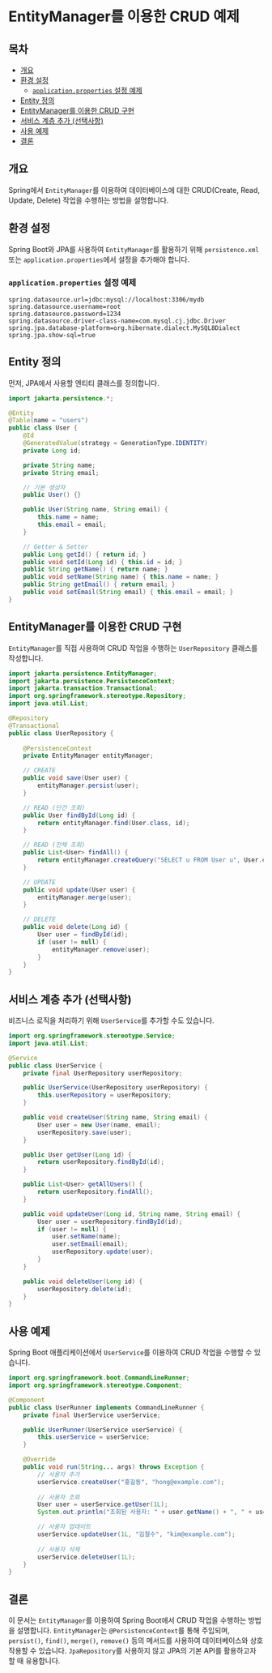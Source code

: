 # EntityManager를 이용한 CRUD 예제

## 목차
- [개요](#개요)
- [환경 설정](#환경-설정)
  - [`application.properties` 설정 예제](#applicationproperties-설정-예제)
- [Entity 정의](#entity-정의)
- [EntityManager를 이용한 CRUD 구현](#entitymanager를-이용한-crud-구현)
- [서비스 계층 추가 (선택사항)](#서비스-계층-추가-선택사항)
- [사용 예제](#사용-예제)
- [결론](#결론)

## 개요
Spring에서 `EntityManager`를 이용하여 데이터베이스에 대한 CRUD(Create, Read, Update, Delete) 작업을 수행하는 방법을 설명합니다.

## 환경 설정
Spring Boot와 JPA를 사용하여 `EntityManager`를 활용하기 위해 `persistence.xml` 또는 `application.properties`에서 설정을 추가해야 합니다.

### `application.properties` 설정 예제
```properties
spring.datasource.url=jdbc:mysql://localhost:3306/mydb
spring.datasource.username=root
spring.datasource.password=1234
spring.datasource.driver-class-name=com.mysql.cj.jdbc.Driver
spring.jpa.database-platform=org.hibernate.dialect.MySQL8Dialect
spring.jpa.show-sql=true
```

## Entity 정의
먼저, JPA에서 사용할 엔티티 클래스를 정의합니다.

```java
import jakarta.persistence.*;

@Entity
@Table(name = "users")
public class User {
    @Id
    @GeneratedValue(strategy = GenerationType.IDENTITY)
    private Long id;

    private String name;
    private String email;

    // 기본 생성자
    public User() {}

    public User(String name, String email) {
        this.name = name;
        this.email = email;
    }

    // Getter & Setter
    public Long getId() { return id; }
    public void setId(Long id) { this.id = id; }
    public String getName() { return name; }
    public void setName(String name) { this.name = name; }
    public String getEmail() { return email; }
    public void setEmail(String email) { this.email = email; }
}
```

## EntityManager를 이용한 CRUD 구현
`EntityManager`를 직접 사용하여 CRUD 작업을 수행하는 `UserRepository` 클래스를 작성합니다.

```java
import jakarta.persistence.EntityManager;
import jakarta.persistence.PersistenceContext;
import jakarta.transaction.Transactional;
import org.springframework.stereotype.Repository;
import java.util.List;

@Repository
@Transactional
public class UserRepository {
    
    @PersistenceContext
    private EntityManager entityManager;

    // CREATE
    public void save(User user) {
        entityManager.persist(user);
    }

    // READ (단건 조회)
    public User findById(Long id) {
        return entityManager.find(User.class, id);
    }

    // READ (전체 조회)
    public List<User> findAll() {
        return entityManager.createQuery("SELECT u FROM User u", User.class).getResultList();
    }

    // UPDATE
    public void update(User user) {
        entityManager.merge(user);
    }

    // DELETE
    public void delete(Long id) {
        User user = findById(id);
        if (user != null) {
            entityManager.remove(user);
        }
    }
}
```

## 서비스 계층 추가 (선택사항)
비즈니스 로직을 처리하기 위해 `UserService`를 추가할 수도 있습니다.

```java
import org.springframework.stereotype.Service;
import java.util.List;

@Service
public class UserService {
    private final UserRepository userRepository;

    public UserService(UserRepository userRepository) {
        this.userRepository = userRepository;
    }

    public void createUser(String name, String email) {
        User user = new User(name, email);
        userRepository.save(user);
    }

    public User getUser(Long id) {
        return userRepository.findById(id);
    }

    public List<User> getAllUsers() {
        return userRepository.findAll();
    }

    public void updateUser(Long id, String name, String email) {
        User user = userRepository.findById(id);
        if (user != null) {
            user.setName(name);
            user.setEmail(email);
            userRepository.update(user);
        }
    }

    public void deleteUser(Long id) {
        userRepository.delete(id);
    }
}
```

## 사용 예제
Spring Boot 애플리케이션에서 `UserService`를 이용하여 CRUD 작업을 수행할 수 있습니다.

```java
import org.springframework.boot.CommandLineRunner;
import org.springframework.stereotype.Component;

@Component
public class UserRunner implements CommandLineRunner {
    private final UserService userService;

    public UserRunner(UserService userService) {
        this.userService = userService;
    }

    @Override
    public void run(String... args) throws Exception {
        // 사용자 추가
        userService.createUser("홍길동", "hong@example.com");
        
        // 사용자 조회
        User user = userService.getUser(1L);
        System.out.println("조회된 사용자: " + user.getName() + ", " + user.getEmail());

        // 사용자 업데이트
        userService.updateUser(1L, "김철수", "kim@example.com");
        
        // 사용자 삭제
        userService.deleteUser(1L);
    }
}
```

## 결론
이 문서는 `EntityManager`를 이용하여 Spring Boot에서 CRUD 작업을 수행하는 방법을 설명합니다. `EntityManager`는 `@PersistenceContext`를 통해 주입되며, `persist()`, `find()`, `merge()`, `remove()` 등의 메서드를 사용하여 데이터베이스와 상호작용할 수 있습니다. `JpaRepository`를 사용하지 않고 JPA의 기본 API를 활용하고자 할 때 유용합니다.

